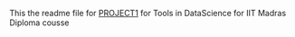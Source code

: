This the readme file for [PROJECT1](https://Questions.md) for Tools in DataScience for IIT Madras Diploma cousse
    
